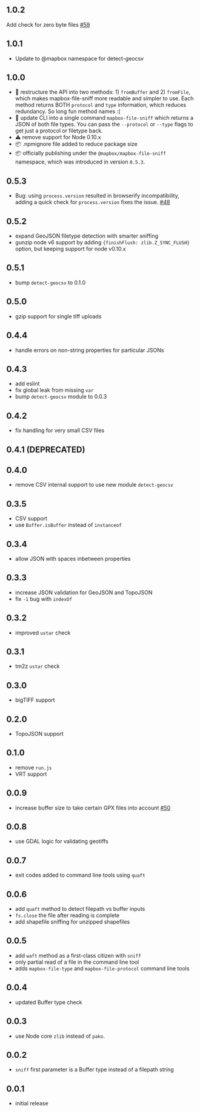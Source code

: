 ## 1.0.2

Add check for zero byte files [#59](https://github.com/mapbox/mapbox-file-sniff/issues/59)

## 1.0.1

- Update to @mapbox namespace for detect-geocsv

## 1.0.0

- :tada: restructure the API into two methods: 1) `fromBuffer` and 2) `fromFile`, which makes mapbox-file-sniff more readable and simpler to use. Each method returns BOTH `protocol` and `type` information, which reduces redundancy. So long fun method names :(
- :tada: update CLI into a single command `mapbox-file-sniff` which returns a JSON of both file types. You can pass the `--protocol` or `--type` flags to get just a protocol or filetype back.
- :warning: remove support for Node 0.10.x
- :package: .npmignore file added to reduce package size
- :package: officially publishing under the `@mapbox/mapbox-file-sniff` namespace, which was introduced in version `0.5.3`.

## 0.5.3

- Bug: using `process.version` resulted in browserify incompatibility, adding a quick check for `process.version` fixes the issue. [#48](https://github.com/mapbox/mapbox-file-sniff/issues/48)

## 0.5.2

- expand GeoJSON filetype detection with smarter sniffing
- gunzip node v6 support by adding `{finishFlush: zlib.Z_SYNC_FLUSH}` option, but keeping support for node v0.10.x

## 0.5.1

- bump `detect-geocsv` to 0.1.0

## 0.5.0

- gzip support for single tiff uploads

## 0.4.4

- handle errors on non-string properties for particular JSONs

## 0.4.3

- add eslint
- fix global leak from missing `var`
- bump `detect-geocsv` module to 0.0.3

## 0.4.2

- fix handling for very small CSV files

## 0.4.1 (DEPRECATED)

## 0.4.0

- remove CSV internal support to use new module `detect-geocsv`

## 0.3.5

- CSV support
- use `Buffer.isBuffer` instead of `instanceof`

## 0.3.4

- allow JSON with spaces inbetween properties

## 0.3.3

- increase JSON validation for GeoJSON and TopoJSON
- fix `-1` bug with `indexOf`

## 0.3.2

- improved `ustar` check

## 0.3.1

- tm2z `ustar` check

## 0.3.0

- bigTIFF support

## 0.2.0

- TopoJSON support

## 0.1.0

- remove `run.js`
- VRT support

## 0.0.9

- increase buffer size to take certain GPX files into account [#50](https://github.com/mapbox/mapnik-omnivore/issues/50)

## 0.0.8

- use GDAL logic for validating geotiffs

## 0.0.7

- exit codes added to command line tools using `quaft`

## 0.0.6

- add `quaft` method to detect filepath vs buffer inputs
- `fs.close` the file after reading is complete
- add shapefile sniffing for unzipped shapefiles

## 0.0.5

- add `waft` method as a first-class citizen with `sniff`
- only partial read of a file in the command line tool
- adds `mapbox-file-type` and `mapbox-file-protocol` command line tools

## 0.0.4

- updated Buffer type check

## 0.0.3

- use Node core `zlib` instead of `pako`.

## 0.0.2

- `sniff` first parameter is a Buffer type instead of a filepath string

## 0.0.1

- initial release
